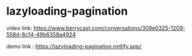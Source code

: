 # lazyloading-pagination

video link: https://www.berrycast.com/conversations/309e0325-1209-558d-8c14-49b6358a4924

demo link : https://lazyloading-pagination.netlify.app/
